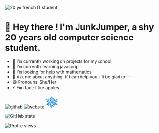 ![20 yo french IT student](https://stuff.junkjumper-projects.com/wp-content/uploads/2020/08/bannerGithub.png)

# 🍎 Hey there ! I'm JunkJumper, a shy 20 years old computer science student.

- 🔭 I’m currently working on projects for my school 
- 🌱 I’m currently learning javascript 
- 🤔 I’m looking for help with mathematics 
- 💬 Ask me about anything. If I can help you, i'll be glad to ^^ 
- 😄 Pronouns: She/Her 
- ⚡ Fun fact: I like apples 

[<img src='https://cdn.jsdelivr.net/npm/simple-icons@3.0.1/icons/github.svg' alt='github' height='40'>](https://github.com/JunkJumper)  [<img src='https://cdn.jsdelivr.net/npm/simple-icons@3.0.1/icons/icloud.svg' alt='website' height='40'>](https://www.junkjumper-projects.com/) <a href='https://archiveprogram.github.com/'><img src='https://raw.githubusercontent.com/acervenky/animated-github-badges/master/assets/acbadge.gif' width='40' height='40'></a> 

![GitHub stats](https://github-readme-stats.vercel.app/api?username=JunkJumper&show_icons=true)  

![Profile views](https://gpvc.arturio.dev/JunkJumper)  
